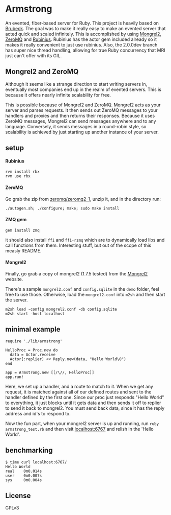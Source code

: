 # Armstrong #
An evented, fiber-based server for Ruby. This project is heavily based on [Brubeck](http://brubeck.io). The goal was to make it really easy to make an evented server that acted quick and scaled infinitely. This is accomplished by using [Mongrel2](http://mongrel2.org), [ZeroMQ](http://zeromq.org) and [Rubinius](rubini.us). Rubinius has the actor gem included already so it makes it really convenient to just use rubinius. Also, the 2.0.0dev branch has super nice thread handling, allowing for true Ruby concurrency that MRI just can't offer with its GIL.

## Mongrel2 and ZeroMQ ##
Although it seems like a strange direction to start writing servers in, eventually most companies end up in the realm of evented servers. This is because it offers nearly infinite scalability for free.

This is possible because of Mongrel2 and ZeroMQ. Mongrel2 acts as your server and parses requests. It then sends out ZeroMQ messages to your handlers and proxies and then returns their responses. Because it uses ZeroMQ messages, Mongrel2 can send messages anywhere and to any language. Conversely, it sends messages in a round-robin style, so scalability is achieved by just starting up another instance of your server.

## setup ##
#### Rubinius ####

	rvm install rbx
	rvm use rbx

#### ZeroMQ ####
Go grab the zip from [zeromq/zeromq2-1](https://github.com/zeromq/zeromq2-1), unzip it, and in the directory run:
	
	./autogen.sh; ./configure; make; sudo make install

#### ZMQ gem ####
	gem install zmq

it should also install `ffi` and `ffi-rzmq` which are to dynamically load libs and call functions from them. Interesting stuff, but out of the scope of this measly README.

#### Mongrel2 ####
Finally, go grab a copy of mongrel2 (1.7.5 tested) from the [Mongrel2](http://mongrel2.org) website.

There's a sample `mongrel2.conf` and `config.sqlite` in the `demo` folder, feel free to use those. Otherwise, load the `mongrel2.conf` into `m2sh` and then start the server.

	m2sh load -config mongrel2.conf -db config.sqlite
	m2sh start -host localhost

## minimal example ##

	require './lib/armstrong'
	
	HelloProc = Proc.new do
	  data = Actor.receive
	  Actor[:replier] << Reply.new(data, "Hello World\0")
	end

	app = Armstrong.new [[/\//, HelloProc]]
	app.run!

Here, we set up a handler, and a route to match to it. When we get any request, it is matched against all of our defined routes and sent to the handler defined by the first one. Since our proc just responds "Hello World" to everything, it just blocks until it gets data and then sends it off to replier to send it back to mongrel2. You must send back data, since it has the reply address and id's to respond to.

Now the fun part, when your mongrel2 server is up and running, run `ruby armstrong_test.rb` and then visit [localhost:6767](http://localhost:6767/) and relish in the 'Hello World'.

## benchmarking ##

	$ time curl localhost:6767/
	Hello World
	real	0m0.014s
	user	0m0.007s
	sys		0m0.004s

## License ##
GPLv3